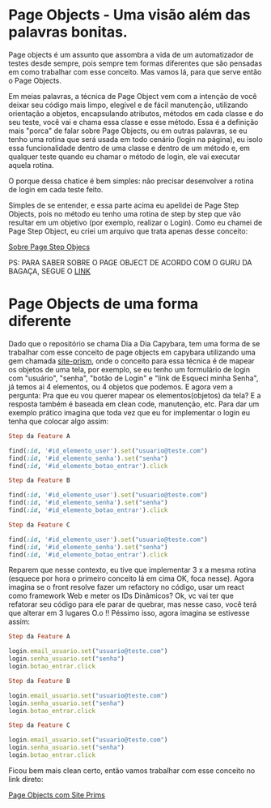 # Page Objects - Uma visão além das palavras bonitas.

Page objects é um assunto que assombra a vida de um automatizador de testes desde sempre, pois sempre tem formas diferentes que são pensadas em como trabalhar com esse conceito. Mas vamos lá, para que serve então o Page Objects.

Em meias palavras, a técnica de Page Object vem com a intenção de você deixar seu código mais limpo, elegível e de fácil manutenção, utilizando orientação a objetos, encapsulando atributos, métodos em cada classe e do seu teste, você vai e chama essa classe e esse método. Essa é a definição mais "porca" de falar sobre Page Objects, ou em outras palavras, se eu tenho uma rotina que será usada em todo cenário (login na página), eu isolo essa funcionalidade dentro de uma classe e dentro de um método e, em qualquer teste quando eu chamar o método de login, ele vai executar aquela rotina.

O porque dessa chatice é bem simples: não precisar desenvolver a rotina de login em cada teste feito.

Simples de se entender, e essa parte acima eu apelidei de Page Step Objects, pois no método eu tenho uma rotina de step by step que vão resultar em um objetivo (por exemplo, realizar o Login). Como eu chamei de Page Step Object, eu criei um arquivo que trata apenas desse conceito:

[Sobre Page Step Objecs](https://github.com/thiagomarquessp/flub.md)

PS: PARA SABER SOBRE O PAGE OBJECT DE ACORDO COM O GURU DA BAGAÇA, SEGUE O [LINK](https://martinfowler.com/bliki/PageObject.html)

# Page Objects de uma forma diferente

Dado que o repositório se chama Dia a Dia Capybara, tem uma forma de se trabalhar com esse conceito de page objects em capybara utilizando uma gem chamada [site-prism](https://github.com/natritmeyer/site_prism), onde o conceito para essa técnica é de mapear os objetos de uma tela, por exemplo, se eu tenho um formulário de login com "usuário", "senha", "botão de Login" e "link de Esqueci minha Senha", já temos ai 4 elementos, ou 4 objetos que podemos. E agora vem a pergunta: Pra que eu vou querer mapear os elementos(objetos) da tela? E a resposta também é baseada em clean code, manutenção, etc. Para dar um exemplo prático imagina que toda vez que eu for implementar o login eu tenha que colocar algo assim:

```ruby
Step da Feature A

find(:id, '#id_elemento_user').set("usuario@teste.com")
find(:id, '#id_elemento_senha').set("senha")
find(:id, '#id_elemento_botao_entrar').click

Step da Feature B

find(:id, '#id_elemento_user').set("usuario@teste.com")
find(:id, '#id_elemento_senha').set("senha")
find(:id, '#id_elemento_botao_entrar').click

Step da Feature C

find(:id, '#id_elemento_user').set("usuario@teste.com")
find(:id, '#id_elemento_senha').set("senha")
find(:id, '#id_elemento_botao_entrar').click
```

Reparem que nesse contexto, eu tive que implementar 3 x a mesma rotina (esquece por hora o primeiro conceito lá em cima OK, foca nesse). Agora imagina se o front resolve fazer um refactory no código, usar um react como framework Web e meter os IDs Dinâmicos? Ok, vc vai ter que refatorar seu código para ele parar de quebrar, mas nesse caso, você terá que alterar em 3 lugares O.o !! Péssimo isso, agora imagina se estivesse assim:


```ruby
Step da Feature A

login.email_usuario.set("usuario@teste.com")
login.senha_usuario.set("senha")
login.botao_entrar.click

Step da Feature B

login.email_usuario.set("usuario@teste.com")
login.senha_usuario.set("senha")
login.botao_entrar.click

Step da Feature C

login.email_usuario.set("usuario@teste.com")
login.senha_usuario.set("senha")
login.botao_entrar.click
```

Ficou bem mais clean certo, então vamos trabalhar com esse conceito no link direto:

[Page Objects com Site Prims](https://github.com/natritmeyer/site_prism)
